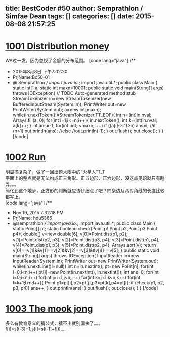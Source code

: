 title: BestCoder #50
author: Semprathlon / Simfae Dean
tags: []
categories: []
date: 2015-08-08 21:57:25
---
[1001 Distribution money](http://acm.hdu.edu.cn/showproblem.php?pid=5364)
====
WA过一发，因为忽视了金额的分布范围。
[code lang="java"]
/**
 * 2015年8月8日 下午7:02:20
 * PrjName:Bc50-01
 * @ Semprathlon
 */
import java.io.*;
import java.util.*;
public class Main {
    static int[] a;
    static int maxn=10001;
    public static void main(String[] args) throws IOException{
        // TODO Auto-generated method stub
        StreamTokenizer in=new StreamTokenizer(new BufferedInputStream(System.in));
        PrintWriter out=new PrintWriter(System.out);
        a=new int[maxn];
        while(in.nextToken()!=StreamTokenizer.TT_EOF){
            int n=(int)in.nval;
            Arrays.fill(a, 0);
            for(int i=1;i&lt;=n;i++){
                in.nextToken();
                int k=(int)in.nval;
                a[k]++;
            }
            int ans=-1;
            for(int i=0;i&lt;maxn;i++)
                if ((a[i]&lt;&lt;1)&gt;n)
                    ans=i;
            //if (n&gt;1)
                out.println(ans);
            //else 
                //out.println(-1);
        }
        out.flush();
        out.close();
    }
}
[/code]

[1002 Run](http://acm.hdu.edu.cn/showproblem.php?pid=5365)
====
明显搞复杂了，做了一回出题人眼中的“火星人”T_T   
平面上的整点就是无法构成正三角形、正五边形、正六边形，没这点见识就只有瞎弄。。。   
简化到这个地步，正方形的判断就应该仔细点了吧？四条边及两对角线的长度比较都写上，   
[code lang="java"]
/**
 * Nov 19, 2015 7:32:18 PM
 * PrjName: hdu5365
 * @semprathlon
 */
import java.io.*;
import java.util.*;
public class Main {
    static Point[] pt;
    static boolean check(Point p1,Point p2,Point p3,Point p4){
        double[] v=new double[6];
        v[0]=Point.dist(p1, p2);
        v[1]=Point.dist(p2, p3);
        v[2]=Point.dist(p3, p4);
        v[3]=Point.dist(p1, p4);
        v[4]=Point.dist(p1, p3);
        v[5]=Point.dist(p2, p4);
        Arrays.sort(v);
        return v[0]==v[1]&amp;&amp;v[1]==v[2]&amp;&amp;v[2]==v[3]&amp;&amp;v[4]==v[5];
    }
    public static void main(String[] args) throws IOException{
        InputReader in=new InputReader(System.in);
        PrintWriter out=new PrintWriter(System.out);
        while(in.nextLine()!=null){
            int n=in.nextInt();
            pt=new Point[n];
            for(int i=0;i&lt;n;i++)
                pt[i]=new Point(in.nextInt(), in.nextInt());
            int ans=0;
            for(int i=0;i&lt;n;i++)
                for(int j=i+1;j&lt;n;j++)
                    for(int k=j+1;k&lt;n;k++)
                        for(int l=k+1;l&lt;n;l++){
                            Point p1=pt[i],p2=pt[j],p3=pt[k],p4=pt[l];
                            if (check(p1, p2, p3, p4))
                                ans++;
                        }
            out.println(ans);
        }
        out.flush();
        out.close();
    }
}
[/code]

[1003 The mook jong](http://acm.hdu.edu.cn/showproblem.php?pid=5366)
====
多么有教育意义的猜公式，猜不出就别偏执了。。。   
f[i]=s[i-3]+1,s[i]=s[i-1]+f[i],...   